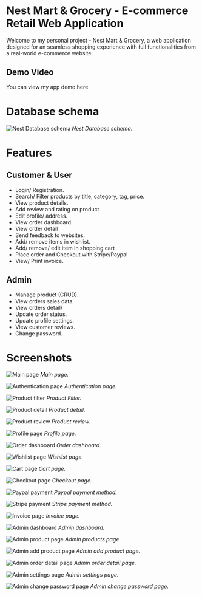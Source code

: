 # Nest Mart & Grocery - E-commerce Retail Web Application
Welcome to my personal project - Nest Mart & Grocery, a web application designed for an seamless shopping experience with full functionalities from a real-world e-commerce website.

## Demo Video
You can view my app demo here

# Database schema
![Nest Database schema](media/schema.png)
*Nest Database schema.*

# Features

## Customer & User
- Login/ Registration.
- Search/ Filter products by title, category, tag, price.
- View product details.
- Add review and rating on product
- Edit profile/ address.
- View order dashboard.
- View order detail
- Send feedback to websites.
- Add/ remove items in wishlist.
- Add/ remove/ edit item in shopping cart
- Place order and Checkout with Stripe/Paypal
- View/ Print invoice.

## Admin
- Manage product (CRUD).
- View orders sales data.
- View orders detail/
- Update order status.
- Update profile settings.
- View customer reviews.
- Change password.

# Screenshots
![Main page](media/screenshots/mainpage.png)
*Main page.*

![Authentication page](media/screenshots/authentication.png)
*Authentication page.*

![Product filter](media/screenshots/filter-product.png)
*Product Filter.*

![Product detail](media/screenshots/product-detail.png)
*Product detail.*

![Product review](media/screenshots/product-review.png)
*Product review.*

![Profile page](media/screenshots/profile.png)
*Profile page.*

![Order dashboard](media/screenshots/order-dashboard.png)
*Order dashboard.*

![Wishlist page](media/screenshots/wishlist.png)
*Wishlist page.*

![Cart page](media/screenshots/cart.png)
*Cart page.*

![Checkout page](media/screenshots/checkout.png)
*Checkout page.*

![Paypal payment](media/screenshots/paypal.png)
*Paypal payment method.*

![Stripe payment](media/screenshots/stripe.png)
*Stripe payment method.*

![Invoice page](media/screenshots/invoice.png)
*Invoice page.*

![Admin dashboard](media/screenshots/admin-dashboard.png)
*Admin dashboard.*

![Admin product page](media/screenshots/admin-product.png)
*Admin products page.*

![Admin add product page](media/screenshots/admin-add-product.png)
*Admin add product page.*

![Admin order detail page](media/screenshots/admin-order-detail.png)
*Admin order detail page.*

![Admin settings page](media/screenshots/admin-setting.png)
*Admin settings page.*

![Admin change password page](media/screenshots/admin-change-password.png)
*Admin change password page.*

